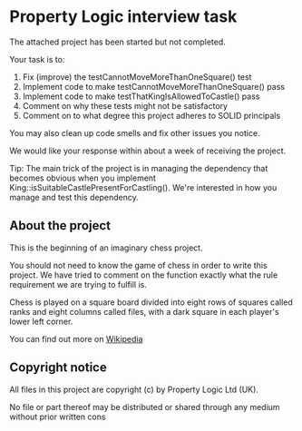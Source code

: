 # Property Logic interview task

The attached project has been started but not completed.

Your task is to:

1) Fix (improve) the testCannotMoveMoreThanOneSquare() test
2) Implement code to make testCannotMoveMoreThanOneSquare() pass
3) Implement code to make testThatKingIsAllowedToCastle() pass
4) Comment on why these tests might not be satisfactory
5) Comment on to what degree this project adheres to SOLID principals

You may also clean up code smells and fix other issues you notice.

We would like your response within about a week of receiving the project.

Tip: The main trick of the project is in managing the dependency that becomes
obvious when you implement King::isSuitableCastlePresentForCastling().  We're
interested in how you manage and test this dependency.

## About the project

This is the beginning of an imaginary chess project.

You should not need to know the game of chess in order to write this project.  We have tried to comment on the function
exactly what the rule requirement we are trying to fulfill is.

Chess is played on a square board divided into eight rows of squares called ranks and eight columns called files, with a dark square in each player's lower left corner.

You can find out more on [Wikipedia](https://simple.wikipedia.org/wiki/Chess)

## Copyright notice

All files in this project are copyright (c) by Property Logic Ltd (UK).

No file or part thereof may be distributed or shared through any medium without prior written cons